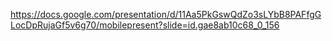 https://docs.google.com/presentation/d/11Aa5PkGswQdZo3sLYbB8PAFfgGLocDpRujaGf5v6g70/mobilepresent?slide=id.gae8ab10c68_0_156
